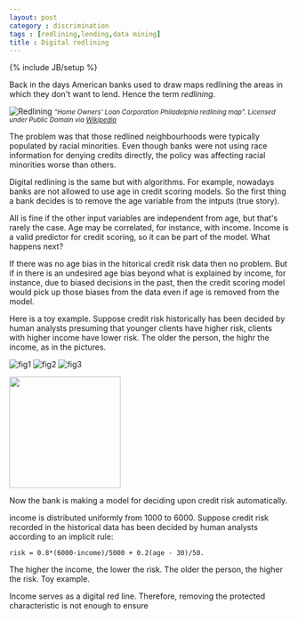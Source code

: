 ```yaml
---
layout: post
category : discrimination
tags : [redlining,lending,data mining]
title : Digital redlining
---
```

{% include JB/setup %}

Back in the days American banks used to draw maps redlining the areas in which they don't want to lend. Hence the term *redlining*.

![Redlining](http://zliobaite.github.io/assets/redlining.jpg) 
*<small> "Home Owners' Loan Corporation Philadelphia redlining map". Licensed under Public Domain via [Wikipedia](http://en.wikipedia.org/wiki/File:Home_Owners%27_Loan_Corporation_Philadelphia_redlining_map.jpg#/media/File:Home_Owners%27_Loan_Corporation_Philadelphia_redlining_map.jpg)</small>*

The problem was that those redlined neighbourhoods were typically populated by racial minorities. Even though banks were not using race information for denying credits directly, the policy was affecting racial minorities worse than others.  

Digital redlining is the same but with algorithms. For example, nowadays banks are not allowed to use age in credit scoring models. So the first thing a bank decides is to remove the age variable from the intputs (true story). 

All is fine if the other input variables are independent from age, but that's rarely the case. Age may be correlated, for instance, with income. Income is a valid predictor for credit scoring, so it can be part of the model. What happens next?

If there was no age bias in the hitorical credit risk data then no problem. But if in there is an undesired age bias beyond what is explained by income, for instance, due to biased decisions in the past, then the credit scoring model would pick up those biases from the data even if age is removed from the model. 

Here is a toy example. Suppose credit risk historically has been decided by human analysts presuming that younger clients have higher risk, clients with higher income have lower risk. The older the person, the highr the income, as in the pictures. 

![fig1](http://zliobaite.github.io/assets/fig_risk_age.png)
![fig2](http://zliobaite.github.io/assets/fig_risk_income.png)
![fig3](http://zliobaite.github.io/assets/fig_income_age.png)

<img src="http://zliobaite.github.io/assets/fig_income_age.png" width="200" height="200" /> 

Now the bank is making a model for deciding upon credit risk automatically. 

income is distributed uniformly from 1000 to 6000. Suppose credit risk recorded in the historical data has been decided by human analysts according to an implicit rule: 

	risk = 0.8*(6000-income)/5000 + 0.2(age - 30)/50. 

The higher the income, the lower the risk. The older the person, the higher the risk. Toy example. 




Income serves as a digital red line. 
Therefore, removing the protected characteristic is not enough to ensure 

